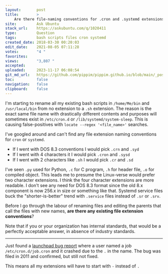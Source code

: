 ```yaml
---
layout:       post
title:        >
    Are there file-naming conventions for .cron and .systemd extensions?
site:         Ask Ubuntu
stack_url:    https://askubuntu.com/q/1020411
type:         Question
tags:         bash scripts files cron systemd
created_date: 2018-03-30 00:20:03
edit_date:    2021-08-05 07:11:28
votes:        "4 "
favorites:    
views:        "3,807 "
accepted:     
uploaded:     2023-11-17 06:08:54
git_md_url:   https://github.com/pippim/pippim.github.io/blob/main/_posts/2018/2018-03-30-Are-there-file-naming-conventions-for-.cron-and-.systemd-extensions_.md
toc:          false
navigation:   false
clipboard:    false
---
```


I'm starting to rename all my existing bash scripts in `/home/Me/bin` and `/usr/local/bin` from no extension to a `.sh` extension. The reason is the exact same file name with drastically different contents and purposes will sometimes exist in `/etc/cron.d` or `/lib/systemd/system-sleep`. This is causing false-positives with `locate --regex '<file_name>'` searches.

I've googled around and can't find any file extension naming conventions for `cron` or `systemd`.

- If I went with DOS 8.3 conventions I would pick `.crn` and `.syd`
- If I went with 4 characters it I would pick `.cron` and `.sysd`
- If I went with 2 characters like `.sh` I would pick `.cr` and `.sd`

I've seen `.py` used for Python, `.c` for C program, `.h` for header file, `.o` for compiled object. This leads me to presume the Linux-verse would prefer two character extensions. I think the four character extensions are more readable. I don't see any need for DOS 8.3 format since the old 8.x component is now 256.x in size or something like that. Systemd service files buck the "shorter-is-better" trend with `.service` files instead of `.sr` or `.srv`.

Before I go through the labour of renaming files and editing the parents that call the files with new names, **are there any existing file extension conventions**?

Note that if you or your organization has internal standards, that would be a perfectly acceptable answer, in absence of industry standards.


----------

Just found a [launchpad bug report][1] where a user named a job `/etc/cron.d/job.cron` and it crashed due to the `.` in the name. The bug was filed in 2011 and confirmed, but still not fixed.

This means all my extensions will have to start with `-` instead of `.`


  [1]: https://bugs.launchpad.net/ubuntu/+source/cron/+bug/706565
